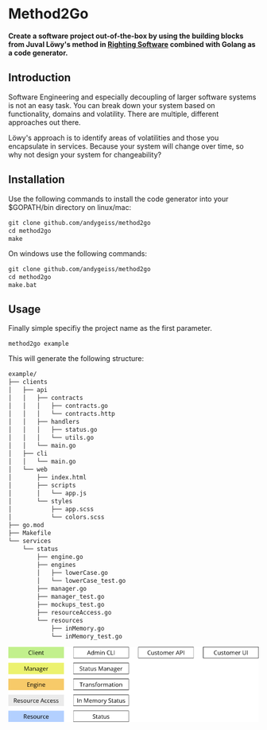 # Method2Go

**Create a software project out-of-the-box by using the building blocks from Juval Löwy's method in [Righting Software](https://rightingsoftware.org/) combined with Golang as a code generator.**

## Introduction

Software Engineering and especially decoupling of larger software systems is not an easy task. You can break down your system based on functionality, domains and volatility. There are multiple, different approaches out there.

Löwy's approach is to identify areas of volatilities and those you encapsulate in services. Because your system will change over time, so why not design your system for changeability?

## Installation

Use the following commands to install the code generator into your $GOPATH/bin directory on linux/mac:

    git clone github.com/andygeiss/method2go
    cd method2go
    make

On windows use the following commands:

    git clone github.com/andygeiss/method2go
    cd method2go
    make.bat

## Usage

Finally simple specifiy the project name as the first parameter.

    method2go example

This will generate the following structure:

    example/
    ├── clients
    │   ├── api
    │   │   ├── contracts
    │   │   │   ├── contracts.go
    │   │   │   └── contracts.http
    │   │   ├── handlers
    │   │   │   ├── status.go
    │   │   │   └── utils.go
    │   │   └── main.go
    │   ├── cli
    │   │   └── main.go
    │   └── web
    │       ├── index.html
    │       ├── scripts
    │       │   └── app.js
    │       └── styles
    │           ├── app.scss
    │           └── colors.scss
    ├── go.mod
    ├── Makefile
    └── services
        └── status
            ├── engine.go
            ├── engines
            │   ├── lowerCase.go
            │   └── lowerCase_test.go
            ├── manager.go
            ├── manager_test.go
            ├── mockups_test.go
            ├── resourceAccess.go
            └── resources
                ├── inMemory.go
                └── inMemory_test.go

![Layers](layers.png)